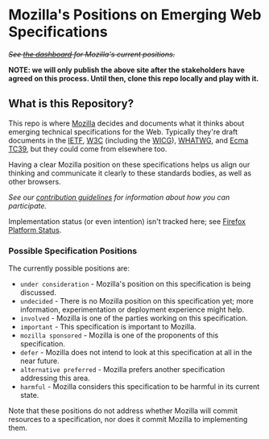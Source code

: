 # Mozilla's Positions on Emerging Web Specifications

~~_See [the dashboard](https://mozilla.github.io/standards-positions/) for Mozilla's current positions._~~

**NOTE: we will only publish the above site after the stakeholders have agreed on this process.  Until then, clone this repo locally and play with it.**

## What is this Repository?

This repo is where [Mozilla](https://mozilla.org/) decides and documents what it thinks about
emerging technical specifications for the Web. Typically they're draft documents in the
[IETF](https://ietf.org/), [W3C](https://w3.org/) (including the [WICG](https://wicg.github.io/)),
[WHATWG](https://whatwg.org/), and [Ecma TC39](https://github.com/tc39), but they could come from
elsewhere too.

Having a clear Mozilla position on these specifications helps us align our thinking and communicate
it clearly to these standards bodies, as well as other browsers.

*See our [contribution guidelines](CONTRIBUTING.md) for information about how you can participate.*

Implementation status (or even intention) isn't tracked here; see [Firefox Platform Status](https://platform-status.mozilla.org).

### Possible Specification Positions

The currently possible positions are:

- `under consideration` - Mozilla's position on this specification is being discussed.
- `undecided` - There is no Mozilla position on this specification yet; more information, experimentation or deployment experience might help.
- `involved` - Mozilla is one of the parties working on this specification.
- `important` - This specification is important to Mozilla.
- `mozilla sponsored` - Mozilla is one of the proponents of this specification.
- `defer` - Mozilla does not intend to look at this specification at all in the near future.
- `alternative preferred` - Mozilla prefers another specification addressing this area.
- `harmful` - Mozilla considers this specification to be harmful in its current state.

Note that these positions do not address whether Mozilla will commit resources to a specification,
nor does it commit Mozilla to implementing them.
